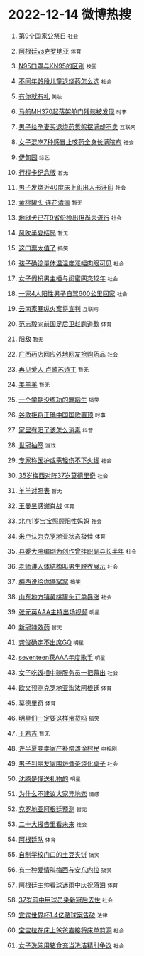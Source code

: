 # 2022-12-14 微博热搜 
1. [第9个国家公祭日](https://m.weibo.cn/search?containerid=100103type%3D1%26t%3D10%26q%3D%23%E7%AC%AC9%E4%B8%AA%E5%9B%BD%E5%AE%B6%E5%85%AC%E7%A5%AD%E6%97%A5%23&stream_entry_id=51&isnewpage=1&extparam=seat%3D1%26pos%3D0%26dgr%3D0%26c_type%3D51%26filter_type%3Drealtimehot%26cate%3D10103%26display_time%3D1670954662%26pre_seqid%3D1670954662644029178318&luicode=10000011&lfid=106003type%3D25%26t%3D3%26disable_hot%3D1%26filter_type%3Drealtimehot) `社会` 

2. [阿根廷vs克罗地亚](https://m.weibo.cn/search?containerid=100103type%3D1%26t%3D10%26q%3D%23%E9%98%BF%E6%A0%B9%E5%BB%B7vs%E5%85%8B%E7%BD%97%E5%9C%B0%E4%BA%9A%23&stream_entry_id=31&isnewpage=1&extparam=seat%3D1%26realpos%3D1%26flag%3D16%26dgr%3D0%26c_type%3D31%26cate%3D5001%26pos%3D0%26lcate%3D5001%26q%3D%2523%25E9%2598%25BF%25E6%25A0%25B9%25E5%25BB%25B7vs%25E5%2585%258B%25E7%25BD%2597%25E5%259C%25B0%25E4%25BA%259A%2523%26band_rank%3D1%26filter_type%3Drealtimehot%26display_time%3D1670954662%26pre_seqid%3D1670954662644029178318&luicode=10000011&lfid=106003type%3D25%26t%3D3%26disable_hot%3D1%26filter_type%3Drealtimehot) `体育` 

3. [N95口罩与KN95的区别](https://m.weibo.cn/search?containerid=100103type%3D1%26t%3D10%26q%3D%23N95%E5%8F%A3%E7%BD%A9%E4%B8%8EKN95%E7%9A%84%E5%8C%BA%E5%88%AB%23&stream_entry_id=31&isnewpage=1&extparam=seat%3D1%26realpos%3D2%26flag%3D16%26dgr%3D0%26c_type%3D31%26cate%3D5001%26pos%3D1%26lcate%3D5001%26q%3D%2523N95%25E5%258F%25A3%25E7%25BD%25A9%25E4%25B8%258EKN95%25E7%259A%2584%25E5%258C%25BA%25E5%2588%25AB%2523%26band_rank%3D2%26filter_type%3Drealtimehot%26display_time%3D1670954662%26pre_seqid%3D1670954662644029178318&luicode=10000011&lfid=106003type%3D25%26t%3D3%26disable_hot%3D1%26filter_type%3Drealtimehot) `校园` 

4. [不同年龄段儿童退烧药怎么选](https://m.weibo.cn/search?containerid=100103type%3D1%26t%3D10%26q%3D%23%E4%B8%8D%E5%90%8C%E5%B9%B4%E9%BE%84%E6%AE%B5%E5%84%BF%E7%AB%A5%E9%80%80%E7%83%A7%E8%8D%AF%E6%80%8E%E4%B9%88%E9%80%89%23&stream_entry_id=31&isnewpage=1&extparam=seat%3D1%26realpos%3D3%26flag%3D0%26dgr%3D0%26c_type%3D31%26cate%3D5001%26pos%3D2%26lcate%3D5001%26q%3D%2523%25E4%25B8%258D%25E5%2590%258C%25E5%25B9%25B4%25E9%25BE%2584%25E6%25AE%25B5%25E5%2584%25BF%25E7%25AB%25A5%25E9%2580%2580%25E7%2583%25A7%25E8%258D%25AF%25E6%2580%258E%25E4%25B9%2588%25E9%2580%2589%2523%26band_rank%3D3%26filter_type%3Drealtimehot%26display_time%3D1670954662%26pre_seqid%3D1670954662644029178318&luicode=10000011&lfid=106003type%3D25%26t%3D3%26disable_hot%3D1%26filter_type%3Drealtimehot) `社会` 

5. [有你就有礼](https://m.weibo.cn/search?containerid=100103type%3D1%26t%3D10%26q%3D%23%E6%9C%89%E4%BD%A0%E5%B0%B1%E6%9C%89%E7%A4%BC%23&stream_entry_id=31&isnewpage=1&extparam=seat%3D1%26adid%3D174198%26dgr%3D0%26c_type%3D31%26topic_ad%3D1%26cate%3D5001%26pos%3D3%26lcate%3D5001%26q%3D%2523%25E6%259C%2589%25E4%25BD%25A0%25E5%25B0%25B1%25E6%259C%2589%25E7%25A4%25BC%2523%26band_rank%3D4%26filter_type%3Drealtimehot%26display_time%3D1670954662%26pre_seqid%3D1670954662644029178318&luicode=10000011&lfid=106003type%3D25%26t%3D3%26disable_hot%3D1%26filter_type%3Drealtimehot) `美妆` 

6. [马航MH370起落架舱门残骸被发现](https://m.weibo.cn/search?containerid=100103type%3D1%26t%3D10%26q%3D%23%E9%A9%AC%E8%88%AAMH370%E8%B5%B7%E8%90%BD%E6%9E%B6%E8%88%B1%E9%97%A8%E6%AE%8B%E9%AA%B8%E8%A2%AB%E5%8F%91%E7%8E%B0%23&stream_entry_id=31&isnewpage=1&extparam=seat%3D1%26realpos%3D4%26flag%3D2%26dgr%3D0%26c_type%3D31%26cate%3D5001%26pos%3D4%26lcate%3D5001%26q%3D%2523%25E9%25A9%25AC%25E8%2588%25AAMH370%25E8%25B5%25B7%25E8%2590%25BD%25E6%259E%25B6%25E8%2588%25B1%25E9%2597%25A8%25E6%25AE%258B%25E9%25AA%25B8%25E8%25A2%25AB%25E5%258F%2591%25E7%258E%25B0%2523%26band_rank%3D4%26filter_type%3Drealtimehot%26display_time%3D1670954662%26pre_seqid%3D1670954662644029178318&luicode=10000011&lfid=106003type%3D25%26t%3D3%26disable_hot%3D1%26filter_type%3Drealtimehot) `时事` 

7. [男子给孕妻买退烧药货架摆满却不卖](https://m.weibo.cn/search?containerid=100103type%3D1%26t%3D10%26q%3D%23%E7%94%B7%E5%AD%90%E7%BB%99%E5%AD%95%E5%A6%BB%E4%B9%B0%E9%80%80%E7%83%A7%E8%8D%AF%E8%B4%A7%E6%9E%B6%E6%91%86%E6%BB%A1%E5%8D%B4%E4%B8%8D%E5%8D%96%23&stream_entry_id=31&isnewpage=1&extparam=seat%3D1%26realpos%3D5%26flag%3D0%26dgr%3D0%26c_type%3D31%26cate%3D5001%26pos%3D5%26lcate%3D5001%26q%3D%2523%25E7%2594%25B7%25E5%25AD%2590%25E7%25BB%2599%25E5%25AD%2595%25E5%25A6%25BB%25E4%25B9%25B0%25E9%2580%2580%25E7%2583%25A7%25E8%258D%25AF%25E8%25B4%25A7%25E6%259E%25B6%25E6%2591%2586%25E6%25BB%25A1%25E5%258D%25B4%25E4%25B8%258D%25E5%258D%2596%2523%26band_rank%3D5%26filter_type%3Drealtimehot%26display_time%3D1670954662%26pre_seqid%3D1670954662644029178318&luicode=10000011&lfid=106003type%3D25%26t%3D3%26disable_hot%3D1%26filter_type%3Drealtimehot) `互联网` 

8. [女子混吃7种感冒止咳药全身长满脓疱](https://m.weibo.cn/search?containerid=100103type%3D1%26t%3D10%26q%3D%23%E5%A5%B3%E5%AD%90%E6%B7%B7%E5%90%837%E7%A7%8D%E6%84%9F%E5%86%92%E6%AD%A2%E5%92%B3%E8%8D%AF%E5%85%A8%E8%BA%AB%E9%95%BF%E6%BB%A1%E8%84%93%E7%96%B1%23&stream_entry_id=31&isnewpage=1&extparam=seat%3D1%26realpos%3D6%26flag%3D0%26dgr%3D0%26c_type%3D31%26cate%3D5001%26pos%3D6%26lcate%3D5001%26q%3D%2523%25E5%25A5%25B3%25E5%25AD%2590%25E6%25B7%25B7%25E5%2590%25837%25E7%25A7%258D%25E6%2584%259F%25E5%2586%2592%25E6%25AD%25A2%25E5%2592%25B3%25E8%258D%25AF%25E5%2585%25A8%25E8%25BA%25AB%25E9%2595%25BF%25E6%25BB%25A1%25E8%2584%2593%25E7%2596%25B1%2523%26band_rank%3D6%26filter_type%3Drealtimehot%26display_time%3D1670954662%26pre_seqid%3D1670954662644029178318&luicode=10000011&lfid=106003type%3D25%26t%3D3%26disable_hot%3D1%26filter_type%3Drealtimehot) `社会` 

9. [伊甸园](https://m.weibo.cn/search?containerid=100103type%3D1%26t%3D10%26q%3D%E4%BC%8A%E7%94%B8%E5%9B%AD&stream_entry_id=31&isnewpage=1&extparam=seat%3D1%26realpos%3D7%26flag%3D0%26dgr%3D0%26c_type%3D31%26cate%3D5001%26pos%3D7%26lcate%3D5001%26q%3D%25E4%25BC%258A%25E7%2594%25B8%25E5%259B%25AD%26band_rank%3D7%26filter_type%3Drealtimehot%26display_time%3D1670954662%26pre_seqid%3D1670954662644029178318&luicode=10000011&lfid=106003type%3D25%26t%3D3%26disable_hot%3D1%26filter_type%3Drealtimehot) `综艺` 

10. [行程卡纪念版](https://m.weibo.cn/search?containerid=100103type%3D1%26t%3D10%26q%3D%E8%A1%8C%E7%A8%8B%E5%8D%A1%E7%BA%AA%E5%BF%B5%E7%89%88&stream_entry_id=31&isnewpage=1&extparam=seat%3D1%26realpos%3D8%26flag%3D0%26dgr%3D0%26c_type%3D31%26cate%3D5001%26pos%3D8%26lcate%3D5001%26q%3D%25E8%25A1%258C%25E7%25A8%258B%25E5%258D%25A1%25E7%25BA%25AA%25E5%25BF%25B5%25E7%2589%2588%26band_rank%3D8%26filter_type%3Drealtimehot%26display_time%3D1670954662%26pre_seqid%3D1670954662644029178318&luicode=10000011&lfid=106003type%3D25%26t%3D3%26disable_hot%3D1%26filter_type%3Drealtimehot) `暂无` 

11. [男子发烧近40度床上印出人形汗印](https://m.weibo.cn/search?containerid=100103type%3D1%26t%3D10%26q%3D%23%E7%94%B7%E5%AD%90%E5%8F%91%E7%83%A7%E8%BF%9140%E5%BA%A6%E5%BA%8A%E4%B8%8A%E5%8D%B0%E5%87%BA%E4%BA%BA%E5%BD%A2%E6%B1%97%E5%8D%B0%23&stream_entry_id=31&isnewpage=1&extparam=seat%3D1%26realpos%3D9%26flag%3D2%26dgr%3D0%26c_type%3D31%26cate%3D5001%26pos%3D9%26lcate%3D5001%26q%3D%2523%25E7%2594%25B7%25E5%25AD%2590%25E5%258F%2591%25E7%2583%25A7%25E8%25BF%259140%25E5%25BA%25A6%25E5%25BA%258A%25E4%25B8%258A%25E5%258D%25B0%25E5%2587%25BA%25E4%25BA%25BA%25E5%25BD%25A2%25E6%25B1%2597%25E5%258D%25B0%2523%26band_rank%3D9%26filter_type%3Drealtimehot%26display_time%3D1670954662%26pre_seqid%3D1670954662644029178318&luicode=10000011&lfid=106003type%3D25%26t%3D3%26disable_hot%3D1%26filter_type%3Drealtimehot) `社会` 

12. [黄桃罐头 连花清瘟](https://m.weibo.cn/search?containerid=100103type%3D1%26t%3D10%26q%3D%E9%BB%84%E6%A1%83%E7%BD%90%E5%A4%B4+%E8%BF%9E%E8%8A%B1%E6%B8%85%E7%98%9F&stream_entry_id=31&isnewpage=1&extparam=seat%3D1%26realpos%3D10%26flag%3D0%26dgr%3D0%26c_type%3D31%26cate%3D5001%26pos%3D10%26lcate%3D5001%26q%3D%25E9%25BB%2584%25E6%25A1%2583%25E7%25BD%2590%25E5%25A4%25B4%2520%25E8%25BF%259E%25E8%258A%25B1%25E6%25B8%2585%25E7%2598%259F%26band_rank%3D10%26filter_type%3Drealtimehot%26display_time%3D1670954662%26pre_seqid%3D1670954662644029178318&luicode=10000011&lfid=106003type%3D25%26t%3D3%26disable_hot%3D1%26filter_type%3Drealtimehot) `暂无` 

13. [地狱犬已在9省份检出但尚未流行](https://m.weibo.cn/search?containerid=100103type%3D1%26t%3D10%26q%3D%23%E5%9C%B0%E7%8B%B1%E7%8A%AC%E5%B7%B2%E5%9C%A89%E7%9C%81%E4%BB%BD%E6%A3%80%E5%87%BA%E4%BD%86%E5%B0%9A%E6%9C%AA%E6%B5%81%E8%A1%8C%23&stream_entry_id=31&isnewpage=1&extparam=seat%3D1%26realpos%3D11%26flag%3D2%26dgr%3D0%26c_type%3D31%26cate%3D5001%26pos%3D11%26lcate%3D5001%26q%3D%2523%25E5%259C%25B0%25E7%258B%25B1%25E7%258A%25AC%25E5%25B7%25B2%25E5%259C%25A89%25E7%259C%2581%25E4%25BB%25BD%25E6%25A3%2580%25E5%2587%25BA%25E4%25BD%2586%25E5%25B0%259A%25E6%259C%25AA%25E6%25B5%2581%25E8%25A1%258C%2523%26band_rank%3D11%26filter_type%3Drealtimehot%26display_time%3D1670954662%26pre_seqid%3D1670954662644029178318&luicode=10000011&lfid=106003type%3D25%26t%3D3%26disable_hot%3D1%26filter_type%3Drealtimehot) `社会` 

14. [风吹半夏结局](https://m.weibo.cn/search?containerid=100103type%3D1%26t%3D10%26q%3D%E9%A3%8E%E5%90%B9%E5%8D%8A%E5%A4%8F%E7%BB%93%E5%B1%80&stream_entry_id=31&isnewpage=1&extparam=seat%3D1%26realpos%3D12%26flag%3D0%26dgr%3D0%26c_type%3D31%26cate%3D5001%26pos%3D12%26lcate%3D5001%26q%3D%25E9%25A3%258E%25E5%2590%25B9%25E5%258D%258A%25E5%25A4%258F%25E7%25BB%2593%25E5%25B1%2580%26band_rank%3D12%26filter_type%3Drealtimehot%26display_time%3D1670954662%26pre_seqid%3D1670954662644029178318&luicode=10000011&lfid=106003type%3D25%26t%3D3%26disable_hot%3D1%26filter_type%3Drealtimehot) `暂无` 

15. [这门票太值了](https://m.weibo.cn/search?containerid=100103type%3D1%26t%3D10%26q%3D%23%E8%BF%99%E9%97%A8%E7%A5%A8%E5%A4%AA%E5%80%BC%E4%BA%86%23&stream_entry_id=31&isnewpage=1&extparam=seat%3D1%26realpos%3D13%26flag%3D1%26dgr%3D0%26c_type%3D31%26cate%3D5001%26pos%3D13%26lcate%3D5001%26q%3D%2523%25E8%25BF%2599%25E9%2597%25A8%25E7%25A5%25A8%25E5%25A4%25AA%25E5%2580%25BC%25E4%25BA%2586%2523%26band_rank%3D13%26filter_type%3Drealtimehot%26display_time%3D1670954662%26pre_seqid%3D1670954662644029178318&luicode=10000011&lfid=106003type%3D25%26t%3D3%26disable_hot%3D1%26filter_type%3Drealtimehot) `搞笑` 

16. [孩子确诊量体温温度涨幅肉眼可见](https://m.weibo.cn/search?containerid=100103type%3D1%26t%3D10%26q%3D%23%E5%AD%A9%E5%AD%90%E7%A1%AE%E8%AF%8A%E9%87%8F%E4%BD%93%E6%B8%A9%E6%B8%A9%E5%BA%A6%E6%B6%A8%E5%B9%85%E8%82%89%E7%9C%BC%E5%8F%AF%E8%A7%81%23&stream_entry_id=31&isnewpage=1&extparam=seat%3D1%26realpos%3D14%26flag%3D0%26dgr%3D0%26c_type%3D31%26cate%3D5001%26pos%3D14%26lcate%3D5001%26q%3D%2523%25E5%25AD%25A9%25E5%25AD%2590%25E7%25A1%25AE%25E8%25AF%258A%25E9%2587%258F%25E4%25BD%2593%25E6%25B8%25A9%25E6%25B8%25A9%25E5%25BA%25A6%25E6%25B6%25A8%25E5%25B9%2585%25E8%2582%2589%25E7%259C%25BC%25E5%258F%25AF%25E8%25A7%2581%2523%26band_rank%3D14%26filter_type%3Drealtimehot%26display_time%3D1670954662%26pre_seqid%3D1670954662644029178318&luicode=10000011&lfid=106003type%3D25%26t%3D3%26disable_hot%3D1%26filter_type%3Drealtimehot) `社会` 

17. [女子假扮男主播与闺蜜网恋12年](https://m.weibo.cn/search?containerid=100103type%3D1%26t%3D10%26q%3D%23%E5%A5%B3%E5%AD%90%E5%81%87%E6%89%AE%E7%94%B7%E4%B8%BB%E6%92%AD%E4%B8%8E%E9%97%BA%E8%9C%9C%E7%BD%91%E6%81%8B12%E5%B9%B4%23&stream_entry_id=31&isnewpage=1&extparam=seat%3D1%26realpos%3D15%26flag%3D0%26dgr%3D0%26c_type%3D31%26cate%3D5001%26pos%3D15%26lcate%3D5001%26q%3D%2523%25E5%25A5%25B3%25E5%25AD%2590%25E5%2581%2587%25E6%2589%25AE%25E7%2594%25B7%25E4%25B8%25BB%25E6%2592%25AD%25E4%25B8%258E%25E9%2597%25BA%25E8%259C%259C%25E7%25BD%2591%25E6%2581%258B12%25E5%25B9%25B4%2523%26band_rank%3D15%26filter_type%3Drealtimehot%26display_time%3D1670954662%26pre_seqid%3D1670954662644029178318&luicode=10000011&lfid=106003type%3D25%26t%3D3%26disable_hot%3D1%26filter_type%3Drealtimehot) `社会` 

18. [一家4人阳性男子自驾600公里回家](https://m.weibo.cn/search?containerid=100103type%3D1%26t%3D10%26q%3D%23%E4%B8%80%E5%AE%B64%E4%BA%BA%E9%98%B3%E6%80%A7%E7%94%B7%E5%AD%90%E8%87%AA%E9%A9%BE600%E5%85%AC%E9%87%8C%E5%9B%9E%E5%AE%B6%23&stream_entry_id=31&isnewpage=1&extparam=seat%3D1%26realpos%3D16%26flag%3D0%26dgr%3D0%26c_type%3D31%26cate%3D5001%26pos%3D16%26lcate%3D5001%26q%3D%2523%25E4%25B8%2580%25E5%25AE%25B64%25E4%25BA%25BA%25E9%2598%25B3%25E6%2580%25A7%25E7%2594%25B7%25E5%25AD%2590%25E8%2587%25AA%25E9%25A9%25BE600%25E5%2585%25AC%25E9%2587%258C%25E5%259B%259E%25E5%25AE%25B6%2523%26band_rank%3D16%26filter_type%3Drealtimehot%26display_time%3D1670954662%26pre_seqid%3D1670954662644029178318&luicode=10000011&lfid=106003type%3D25%26t%3D3%26disable_hot%3D1%26filter_type%3Drealtimehot) `社会` 

19. [云南家暴纵火案将宣判](https://m.weibo.cn/search?containerid=100103type%3D1%26t%3D10%26q%3D%23%E4%BA%91%E5%8D%97%E5%AE%B6%E6%9A%B4%E7%BA%B5%E7%81%AB%E6%A1%88%E5%B0%86%E5%AE%A3%E5%88%A4%23&stream_entry_id=31&isnewpage=1&extparam=seat%3D1%26realpos%3D17%26flag%3D0%26dgr%3D0%26c_type%3D31%26cate%3D5001%26pos%3D17%26lcate%3D5001%26q%3D%2523%25E4%25BA%2591%25E5%258D%2597%25E5%25AE%25B6%25E6%259A%25B4%25E7%25BA%25B5%25E7%2581%25AB%25E6%25A1%2588%25E5%25B0%2586%25E5%25AE%25A3%25E5%2588%25A4%2523%26band_rank%3D17%26filter_type%3Drealtimehot%26display_time%3D1670954662%26pre_seqid%3D1670954662644029178318&luicode=10000011&lfid=106003type%3D25%26t%3D3%26disable_hot%3D1%26filter_type%3Drealtimehot) `互联网` 

20. [范志毅向前国足后卫赵鹏道歉](https://m.weibo.cn/search?containerid=100103type%3D1%26t%3D10%26q%3D%23%E8%8C%83%E5%BF%97%E6%AF%85%E5%90%91%E5%89%8D%E5%9B%BD%E8%B6%B3%E5%90%8E%E5%8D%AB%E8%B5%B5%E9%B9%8F%E9%81%93%E6%AD%89%23&stream_entry_id=31&isnewpage=1&extparam=seat%3D1%26realpos%3D18%26flag%3D0%26dgr%3D0%26c_type%3D31%26cate%3D5001%26pos%3D18%26lcate%3D5001%26q%3D%2523%25E8%258C%2583%25E5%25BF%2597%25E6%25AF%2585%25E5%2590%2591%25E5%2589%258D%25E5%259B%25BD%25E8%25B6%25B3%25E5%2590%258E%25E5%258D%25AB%25E8%25B5%25B5%25E9%25B9%258F%25E9%2581%2593%25E6%25AD%2589%2523%26band_rank%3D18%26filter_type%3Drealtimehot%26display_time%3D1670954662%26pre_seqid%3D1670954662644029178318&luicode=10000011&lfid=106003type%3D25%26t%3D3%26disable_hot%3D1%26filter_type%3Drealtimehot) `体育` 

21. [阳敌](https://m.weibo.cn/search?containerid=100103type%3D1%26t%3D10%26q%3D%23%E9%98%B3%E6%95%8C%23&stream_entry_id=31&isnewpage=1&extparam=seat%3D1%26realpos%3D19%26flag%3D2%26dgr%3D0%26c_type%3D31%26cate%3D5001%26pos%3D19%26lcate%3D5001%26q%3D%2523%25E9%2598%25B3%25E6%2595%258C%2523%26band_rank%3D19%26filter_type%3Drealtimehot%26display_time%3D1670954662%26pre_seqid%3D1670954662644029178318&luicode=10000011&lfid=106003type%3D25%26t%3D3%26disable_hot%3D1%26filter_type%3Drealtimehot) `暂无` 

22. [广西药店回应外地网友抢购药品](https://m.weibo.cn/search?containerid=100103type%3D1%26t%3D10%26q%3D%23%E5%B9%BF%E8%A5%BF%E8%8D%AF%E5%BA%97%E5%9B%9E%E5%BA%94%E5%A4%96%E5%9C%B0%E7%BD%91%E5%8F%8B%E6%8A%A2%E8%B4%AD%E8%8D%AF%E5%93%81%23&stream_entry_id=31&isnewpage=1&extparam=seat%3D1%26realpos%3D20%26flag%3D0%26dgr%3D0%26c_type%3D31%26cate%3D5001%26pos%3D20%26lcate%3D5001%26q%3D%2523%25E5%25B9%25BF%25E8%25A5%25BF%25E8%258D%25AF%25E5%25BA%2597%25E5%259B%259E%25E5%25BA%2594%25E5%25A4%2596%25E5%259C%25B0%25E7%25BD%2591%25E5%258F%258B%25E6%258A%25A2%25E8%25B4%25AD%25E8%258D%25AF%25E5%2593%2581%2523%26band_rank%3D20%26filter_type%3Drealtimehot%26display_time%3D1670954662%26pre_seqid%3D1670954662644029178318&luicode=10000011&lfid=106003type%3D25%26t%3D3%26disable_hot%3D1%26filter_type%3Drealtimehot) `社会` 

23. [再见爱人 卢歌苏诗丁](https://m.weibo.cn/search?containerid=100103type%3D1%26t%3D10%26q%3D%E5%86%8D%E8%A7%81%E7%88%B1%E4%BA%BA+%E5%8D%A2%E6%AD%8C%E8%8B%8F%E8%AF%97%E4%B8%81&stream_entry_id=31&isnewpage=1&extparam=seat%3D1%26realpos%3D21%26flag%3D0%26dgr%3D0%26c_type%3D31%26cate%3D5001%26pos%3D21%26lcate%3D5001%26q%3D%25E5%2586%258D%25E8%25A7%2581%25E7%2588%25B1%25E4%25BA%25BA%2520%25E5%258D%25A2%25E6%25AD%258C%25E8%258B%258F%25E8%25AF%2597%25E4%25B8%2581%26band_rank%3D21%26filter_type%3Drealtimehot%26display_time%3D1670954662%26pre_seqid%3D1670954662644029178318&luicode=10000011&lfid=106003type%3D25%26t%3D3%26disable_hot%3D1%26filter_type%3Drealtimehot) `暂无` 

24. [美羊羊](https://m.weibo.cn/search?containerid=100103type%3D1%26t%3D10%26q%3D%E7%BE%8E%E7%BE%8A%E7%BE%8A&stream_entry_id=31&isnewpage=1&extparam=seat%3D1%26realpos%3D22%26flag%3D0%26dgr%3D0%26c_type%3D31%26cate%3D5001%26pos%3D22%26lcate%3D5001%26q%3D%25E7%25BE%258E%25E7%25BE%258A%25E7%25BE%258A%26band_rank%3D22%26filter_type%3Drealtimehot%26display_time%3D1670954662%26pre_seqid%3D1670954662644029178318&luicode=10000011&lfid=106003type%3D25%26t%3D3%26disable_hot%3D1%26filter_type%3Drealtimehot) `暂无` 

25. [一个学期没练功的舞蹈生](https://m.weibo.cn/search?containerid=100103type%3D1%26t%3D10%26q%3D%23%E4%B8%80%E4%B8%AA%E5%AD%A6%E6%9C%9F%E6%B2%A1%E7%BB%83%E5%8A%9F%E7%9A%84%E8%88%9E%E8%B9%88%E7%94%9F%23&stream_entry_id=31&isnewpage=1&extparam=seat%3D1%26realpos%3D23%26flag%3D0%26dgr%3D0%26c_type%3D31%26cate%3D5001%26pos%3D23%26lcate%3D5001%26q%3D%2523%25E4%25B8%2580%25E4%25B8%25AA%25E5%25AD%25A6%25E6%259C%259F%25E6%25B2%25A1%25E7%25BB%2583%25E5%258A%259F%25E7%259A%2584%25E8%2588%259E%25E8%25B9%2588%25E7%2594%259F%2523%26band_rank%3D23%26filter_type%3Drealtimehot%26display_time%3D1670954662%26pre_seqid%3D1670954662644029178318&luicode=10000011&lfid=106003type%3D25%26t%3D3%26disable_hot%3D1%26filter_type%3Drealtimehot) `搞笑` 

26. [谷歌拒将正确中国国歌置顶](https://m.weibo.cn/search?containerid=100103type%3D1%26t%3D10%26q%3D%23%E8%B0%B7%E6%AD%8C%E6%8B%92%E5%B0%86%E6%AD%A3%E7%A1%AE%E4%B8%AD%E5%9B%BD%E5%9B%BD%E6%AD%8C%E7%BD%AE%E9%A1%B6%23&stream_entry_id=31&isnewpage=1&extparam=seat%3D1%26realpos%3D24%26flag%3D0%26dgr%3D0%26c_type%3D31%26cate%3D5001%26pos%3D24%26lcate%3D5001%26q%3D%2523%25E8%25B0%25B7%25E6%25AD%258C%25E6%258B%2592%25E5%25B0%2586%25E6%25AD%25A3%25E7%25A1%25AE%25E4%25B8%25AD%25E5%259B%25BD%25E5%259B%25BD%25E6%25AD%258C%25E7%25BD%25AE%25E9%25A1%25B6%2523%26band_rank%3D24%26filter_type%3Drealtimehot%26display_time%3D1670954662%26pre_seqid%3D1670954662644029178318&luicode=10000011&lfid=106003type%3D25%26t%3D3%26disable_hot%3D1%26filter_type%3Drealtimehot) `时事` 

27. [家里有阳了该怎么消毒](https://m.weibo.cn/search?containerid=100103type%3D1%26t%3D10%26q%3D%23%E5%AE%B6%E9%87%8C%E6%9C%89%E9%98%B3%E4%BA%86%E8%AF%A5%E6%80%8E%E4%B9%88%E6%B6%88%E6%AF%92%23&stream_entry_id=31&isnewpage=1&extparam=seat%3D1%26realpos%3D25%26flag%3D0%26dgr%3D0%26c_type%3D31%26cate%3D5001%26pos%3D25%26lcate%3D5001%26q%3D%2523%25E5%25AE%25B6%25E9%2587%258C%25E6%259C%2589%25E9%2598%25B3%25E4%25BA%2586%25E8%25AF%25A5%25E6%2580%258E%25E4%25B9%2588%25E6%25B6%2588%25E6%25AF%2592%2523%26band_rank%3D25%26filter_type%3Drealtimehot%26display_time%3D1670954662%26pre_seqid%3D1670954662644029178318&luicode=10000011&lfid=106003type%3D25%26t%3D3%26disable_hot%3D1%26filter_type%3Drealtimehot) `科普` 

28. [世冠抽签](https://m.weibo.cn/search?containerid=100103type%3D1%26t%3D10%26q%3D%E4%B8%96%E5%86%A0%E6%8A%BD%E7%AD%BE&stream_entry_id=31&isnewpage=1&extparam=seat%3D1%26realpos%3D26%26flag%3D0%26dgr%3D0%26c_type%3D31%26cate%3D5001%26pos%3D26%26lcate%3D5001%26q%3D%25E4%25B8%2596%25E5%2586%25A0%25E6%258A%25BD%25E7%25AD%25BE%26band_rank%3D26%26filter_type%3Drealtimehot%26display_time%3D1670954662%26pre_seqid%3D1670954662644029178318&luicode=10000011&lfid=106003type%3D25%26t%3D3%26disable_hot%3D1%26filter_type%3Drealtimehot) `游戏` 

29. [专家称医护或需轻伤不下火线](https://m.weibo.cn/search?containerid=100103type%3D1%26t%3D10%26q%3D%23%E4%B8%93%E5%AE%B6%E7%A7%B0%E5%8C%BB%E6%8A%A4%E6%88%96%E9%9C%80%E8%BD%BB%E4%BC%A4%E4%B8%8D%E4%B8%8B%E7%81%AB%E7%BA%BF%23&stream_entry_id=31&isnewpage=1&extparam=seat%3D1%26realpos%3D27%26flag%3D1%26dgr%3D0%26c_type%3D31%26cate%3D5001%26pos%3D27%26lcate%3D5001%26q%3D%2523%25E4%25B8%2593%25E5%25AE%25B6%25E7%25A7%25B0%25E5%258C%25BB%25E6%258A%25A4%25E6%2588%2596%25E9%259C%2580%25E8%25BD%25BB%25E4%25BC%25A4%25E4%25B8%258D%25E4%25B8%258B%25E7%2581%25AB%25E7%25BA%25BF%2523%26band_rank%3D27%26filter_type%3Drealtimehot%26display_time%3D1670954662%26pre_seqid%3D1670954662644029178318&luicode=10000011&lfid=106003type%3D25%26t%3D3%26disable_hot%3D1%26filter_type%3Drealtimehot) `社会` 

30. [35岁梅西对阵37岁莫德里奇](https://m.weibo.cn/search?containerid=100103type%3D1%26t%3D10%26q%3D%2335%E5%B2%81%E6%A2%85%E8%A5%BF%E5%AF%B9%E9%98%B537%E5%B2%81%E8%8E%AB%E5%BE%B7%E9%87%8C%E5%A5%87%23&stream_entry_id=31&isnewpage=1&extparam=seat%3D1%26realpos%3D28%26flag%3D0%26dgr%3D0%26c_type%3D31%26cate%3D5001%26pos%3D28%26lcate%3D5001%26q%3D%252335%25E5%25B2%2581%25E6%25A2%2585%25E8%25A5%25BF%25E5%25AF%25B9%25E9%2598%25B537%25E5%25B2%2581%25E8%258E%25AB%25E5%25BE%25B7%25E9%2587%258C%25E5%25A5%2587%2523%26band_rank%3D28%26filter_type%3Drealtimehot%26display_time%3D1670954662%26pre_seqid%3D1670954662644029178318&luicode=10000011&lfid=106003type%3D25%26t%3D3%26disable_hot%3D1%26filter_type%3Drealtimehot) `社会` 

31. [羊羊对照表](https://m.weibo.cn/search?containerid=100103type%3D1%26t%3D10%26q%3D%E7%BE%8A%E7%BE%8A%E5%AF%B9%E7%85%A7%E8%A1%A8&stream_entry_id=31&isnewpage=1&extparam=seat%3D1%26realpos%3D29%26flag%3D0%26dgr%3D0%26c_type%3D31%26cate%3D5001%26pos%3D29%26lcate%3D5001%26q%3D%25E7%25BE%258A%25E7%25BE%258A%25E5%25AF%25B9%25E7%2585%25A7%25E8%25A1%25A8%26band_rank%3D29%26filter_type%3Drealtimehot%26display_time%3D1670954662%26pre_seqid%3D1670954662644029178318&luicode=10000011&lfid=106003type%3D25%26t%3D3%26disable_hot%3D1%26filter_type%3Drealtimehot) `暂无` 

32. [王曼昱感谢肖战](https://m.weibo.cn/search?containerid=100103type%3D1%26t%3D10%26q%3D%23%E7%8E%8B%E6%9B%BC%E6%98%B1%E6%84%9F%E8%B0%A2%E8%82%96%E6%88%98%23&stream_entry_id=31&isnewpage=1&extparam=seat%3D1%26realpos%3D30%26flag%3D0%26dgr%3D0%26c_type%3D31%26cate%3D5001%26pos%3D30%26lcate%3D5001%26q%3D%2523%25E7%258E%258B%25E6%259B%25BC%25E6%2598%25B1%25E6%2584%259F%25E8%25B0%25A2%25E8%2582%2596%25E6%2588%2598%2523%26band_rank%3D30%26filter_type%3Drealtimehot%26display_time%3D1670954662%26pre_seqid%3D1670954662644029178318&luicode=10000011&lfid=106003type%3D25%26t%3D3%26disable_hot%3D1%26filter_type%3Drealtimehot) `体育` 

33. [北京1岁宝宝照顾阳性妈妈](https://m.weibo.cn/search?containerid=100103type%3D1%26t%3D10%26q%3D%23%E5%8C%97%E4%BA%AC1%E5%B2%81%E5%AE%9D%E5%AE%9D%E7%85%A7%E9%A1%BE%E9%98%B3%E6%80%A7%E5%A6%88%E5%A6%88%23&stream_entry_id=31&isnewpage=1&extparam=seat%3D1%26realpos%3D31%26flag%3D0%26dgr%3D0%26c_type%3D31%26cate%3D5001%26pos%3D31%26lcate%3D5001%26q%3D%2523%25E5%258C%2597%25E4%25BA%25AC1%25E5%25B2%2581%25E5%25AE%259D%25E5%25AE%259D%25E7%2585%25A7%25E9%25A1%25BE%25E9%2598%25B3%25E6%2580%25A7%25E5%25A6%2588%25E5%25A6%2588%2523%26band_rank%3D31%26filter_type%3Drealtimehot%26display_time%3D1670954662%26pre_seqid%3D1670954662644029178318&luicode=10000011&lfid=106003type%3D25%26t%3D3%26disable_hot%3D1%26filter_type%3Drealtimehot) `社会` 

34. [米卢认为克罗地亚状态极佳](https://m.weibo.cn/search?containerid=100103type%3D1%26t%3D10%26q%3D%23%E7%B1%B3%E5%8D%A2%E8%AE%A4%E4%B8%BA%E5%85%8B%E7%BD%97%E5%9C%B0%E4%BA%9A%E7%8A%B6%E6%80%81%E6%9E%81%E4%BD%B3%23&stream_entry_id=31&isnewpage=1&extparam=seat%3D1%26realpos%3D32%26flag%3D1%26dgr%3D0%26c_type%3D31%26cate%3D5001%26pos%3D32%26lcate%3D5001%26q%3D%2523%25E7%25B1%25B3%25E5%258D%25A2%25E8%25AE%25A4%25E4%25B8%25BA%25E5%2585%258B%25E7%25BD%2597%25E5%259C%25B0%25E4%25BA%259A%25E7%258A%25B6%25E6%2580%2581%25E6%259E%2581%25E4%25BD%25B3%2523%26band_rank%3D32%26filter_type%3Drealtimehot%26display_time%3D1670954662%26pre_seqid%3D1670954662644029178318&luicode=10000011&lfid=106003type%3D25%26t%3D3%26disable_hot%3D1%26filter_type%3Drealtimehot) `体育` 

35. [县委大院编剧为创作曾挂职副县长半年](https://m.weibo.cn/search?containerid=100103type%3D1%26t%3D10%26q%3D%23%E5%8E%BF%E5%A7%94%E5%A4%A7%E9%99%A2%E7%BC%96%E5%89%A7%E4%B8%BA%E5%88%9B%E4%BD%9C%E6%9B%BE%E6%8C%82%E8%81%8C%E5%89%AF%E5%8E%BF%E9%95%BF%E5%8D%8A%E5%B9%B4%23&stream_entry_id=31&isnewpage=1&extparam=seat%3D1%26realpos%3D33%26flag%3D0%26dgr%3D0%26c_type%3D31%26cate%3D5001%26pos%3D33%26lcate%3D5001%26q%3D%2523%25E5%258E%25BF%25E5%25A7%2594%25E5%25A4%25A7%25E9%2599%25A2%25E7%25BC%2596%25E5%2589%25A7%25E4%25B8%25BA%25E5%2588%259B%25E4%25BD%259C%25E6%259B%25BE%25E6%258C%2582%25E8%2581%258C%25E5%2589%25AF%25E5%258E%25BF%25E9%2595%25BF%25E5%258D%258A%25E5%25B9%25B4%2523%26band_rank%3D33%26filter_type%3Drealtimehot%26display_time%3D1670954662%26pre_seqid%3D1670954662644029178318&luicode=10000011&lfid=106003type%3D25%26t%3D3%26disable_hot%3D1%26filter_type%3Drealtimehot) `社会` 

36. [老师讲人体结构叫男生脱衣展示](https://m.weibo.cn/search?containerid=100103type%3D1%26t%3D10%26q%3D%23%E8%80%81%E5%B8%88%E8%AE%B2%E4%BA%BA%E4%BD%93%E7%BB%93%E6%9E%84%E5%8F%AB%E7%94%B7%E7%94%9F%E8%84%B1%E8%A1%A3%E5%B1%95%E7%A4%BA%23&stream_entry_id=31&isnewpage=1&extparam=seat%3D1%26realpos%3D34%26flag%3D0%26dgr%3D0%26c_type%3D31%26cate%3D5001%26pos%3D34%26lcate%3D5001%26q%3D%2523%25E8%2580%2581%25E5%25B8%2588%25E8%25AE%25B2%25E4%25BA%25BA%25E4%25BD%2593%25E7%25BB%2593%25E6%259E%2584%25E5%258F%25AB%25E7%2594%25B7%25E7%2594%259F%25E8%2584%25B1%25E8%25A1%25A3%25E5%25B1%2595%25E7%25A4%25BA%2523%26band_rank%3D34%26filter_type%3Drealtimehot%26display_time%3D1670954662%26pre_seqid%3D1670954662644029178318&luicode=10000011&lfid=106003type%3D25%26t%3D3%26disable_hot%3D1%26filter_type%3Drealtimehot) `社会` 

37. [梅西说给你俩窝窝](https://m.weibo.cn/search?containerid=100103type%3D1%26t%3D10%26q%3D%23%E6%A2%85%E8%A5%BF%E8%AF%B4%E7%BB%99%E4%BD%A0%E4%BF%A9%E7%AA%9D%E7%AA%9D%23&stream_entry_id=31&isnewpage=1&extparam=seat%3D1%26realpos%3D35%26flag%3D0%26dgr%3D0%26c_type%3D31%26cate%3D5001%26pos%3D35%26lcate%3D5001%26q%3D%2523%25E6%25A2%2585%25E8%25A5%25BF%25E8%25AF%25B4%25E7%25BB%2599%25E4%25BD%25A0%25E4%25BF%25A9%25E7%25AA%259D%25E7%25AA%259D%2523%26band_rank%3D35%26filter_type%3Drealtimehot%26display_time%3D1670954662%26pre_seqid%3D1670954662644029178318&luicode=10000011&lfid=106003type%3D25%26t%3D3%26disable_hot%3D1%26filter_type%3Drealtimehot) `搞笑` 

38. [山东地方镇黄桃罐头订单暴涨](https://m.weibo.cn/search?containerid=100103type%3D1%26t%3D10%26q%3D%23%E5%B1%B1%E4%B8%9C%E5%9C%B0%E6%96%B9%E9%95%87%E9%BB%84%E6%A1%83%E7%BD%90%E5%A4%B4%E8%AE%A2%E5%8D%95%E6%9A%B4%E6%B6%A8%23&stream_entry_id=31&isnewpage=1&extparam=seat%3D1%26realpos%3D36%26flag%3D0%26dgr%3D0%26c_type%3D31%26cate%3D5001%26pos%3D36%26lcate%3D5001%26q%3D%2523%25E5%25B1%25B1%25E4%25B8%259C%25E5%259C%25B0%25E6%2596%25B9%25E9%2595%2587%25E9%25BB%2584%25E6%25A1%2583%25E7%25BD%2590%25E5%25A4%25B4%25E8%25AE%25A2%25E5%258D%2595%25E6%259A%25B4%25E6%25B6%25A8%2523%26band_rank%3D36%26filter_type%3Drealtimehot%26display_time%3D1670954662%26pre_seqid%3D1670954662644029178318&luicode=10000011&lfid=106003type%3D25%26t%3D3%26disable_hot%3D1%26filter_type%3Drealtimehot) `社会` 

39. [张元英AAA主持出场视频](https://m.weibo.cn/search?containerid=100103type%3D1%26t%3D10%26q%3D%23%E5%BC%A0%E5%85%83%E8%8B%B1AAA%E4%B8%BB%E6%8C%81%E5%87%BA%E5%9C%BA%E8%A7%86%E9%A2%91%23&stream_entry_id=31&isnewpage=1&extparam=seat%3D1%26realpos%3D37%26flag%3D0%26dgr%3D0%26c_type%3D31%26cate%3D5001%26pos%3D37%26lcate%3D5001%26q%3D%2523%25E5%25BC%25A0%25E5%2585%2583%25E8%258B%25B1AAA%25E4%25B8%25BB%25E6%258C%2581%25E5%2587%25BA%25E5%259C%25BA%25E8%25A7%2586%25E9%25A2%2591%2523%26band_rank%3D37%26filter_type%3Drealtimehot%26display_time%3D1670954662%26pre_seqid%3D1670954662644029178318&luicode=10000011&lfid=106003type%3D25%26t%3D3%26disable_hot%3D1%26filter_type%3Drealtimehot) `明星` 

40. [新冠特效药](https://m.weibo.cn/search?containerid=100103type%3D1%26t%3D10%26q%3D%23%E6%96%B0%E5%86%A0%E7%89%B9%E6%95%88%E8%8D%AF%23&stream_entry_id=31&isnewpage=1&extparam=seat%3D1%26realpos%3D38%26flag%3D0%26dgr%3D0%26c_type%3D31%26cate%3D5001%26pos%3D38%26lcate%3D5001%26q%3D%2523%25E6%2596%25B0%25E5%2586%25A0%25E7%2589%25B9%25E6%2595%2588%25E8%258D%25AF%2523%26band_rank%3D38%26filter_type%3Drealtimehot%26display_time%3D1670954662%26pre_seqid%3D1670954662644029178318&luicode=10000011&lfid=106003type%3D25%26t%3D3%26disable_hot%3D1%26filter_type%3Drealtimehot) `暂无` 

41. [龚俊确定不出席GQ](https://m.weibo.cn/search?containerid=100103type%3D1%26t%3D10%26q%3D%23%E9%BE%9A%E4%BF%8A%E7%A1%AE%E5%AE%9A%E4%B8%8D%E5%87%BA%E5%B8%ADGQ%23&stream_entry_id=31&isnewpage=1&extparam=seat%3D1%26realpos%3D39%26flag%3D0%26dgr%3D0%26c_type%3D31%26cate%3D5001%26pos%3D39%26lcate%3D5001%26q%3D%2523%25E9%25BE%259A%25E4%25BF%258A%25E7%25A1%25AE%25E5%25AE%259A%25E4%25B8%258D%25E5%2587%25BA%25E5%25B8%25ADGQ%2523%26band_rank%3D39%26filter_type%3Drealtimehot%26display_time%3D1670954662%26pre_seqid%3D1670954662644029178318&luicode=10000011&lfid=106003type%3D25%26t%3D3%26disable_hot%3D1%26filter_type%3Drealtimehot) `明星` 

42. [seventeen获AAA年度歌手](https://m.weibo.cn/search?containerid=100103type%3D1%26t%3D10%26q%3D%23seventeen%E8%8E%B7AAA%E5%B9%B4%E5%BA%A6%E6%AD%8C%E6%89%8B%23&stream_entry_id=31&isnewpage=1&extparam=seat%3D1%26realpos%3D40%26flag%3D0%26dgr%3D0%26c_type%3D31%26cate%3D5001%26pos%3D40%26lcate%3D5001%26q%3D%2523seventeen%25E8%258E%25B7AAA%25E5%25B9%25B4%25E5%25BA%25A6%25E6%25AD%258C%25E6%2589%258B%2523%26band_rank%3D40%26filter_type%3Drealtimehot%26display_time%3D1670954662%26pre_seqid%3D1670954662644029178318&luicode=10000011&lfid=106003type%3D25%26t%3D3%26disable_hot%3D1%26filter_type%3Drealtimehot) `明星` 

43. [女子吃饭相中碗服务员一把薅出](https://m.weibo.cn/search?containerid=100103type%3D1%26t%3D10%26q%3D%23%E5%A5%B3%E5%AD%90%E5%90%83%E9%A5%AD%E7%9B%B8%E4%B8%AD%E7%A2%97%E6%9C%8D%E5%8A%A1%E5%91%98%E4%B8%80%E6%8A%8A%E8%96%85%E5%87%BA%23&stream_entry_id=31&isnewpage=1&extparam=seat%3D1%26realpos%3D41%26flag%3D0%26dgr%3D0%26c_type%3D31%26cate%3D5001%26pos%3D41%26lcate%3D5001%26q%3D%2523%25E5%25A5%25B3%25E5%25AD%2590%25E5%2590%2583%25E9%25A5%25AD%25E7%259B%25B8%25E4%25B8%25AD%25E7%25A2%2597%25E6%259C%258D%25E5%258A%25A1%25E5%2591%2598%25E4%25B8%2580%25E6%258A%258A%25E8%2596%2585%25E5%2587%25BA%2523%26band_rank%3D41%26filter_type%3Drealtimehot%26display_time%3D1670954662%26pre_seqid%3D1670954662644029178318&luicode=10000011&lfid=106003type%3D25%26t%3D3%26disable_hot%3D1%26filter_type%3Drealtimehot) `社会` 

44. [欧文预测克罗地亚淘汰阿根廷](https://m.weibo.cn/search?containerid=100103type%3D1%26t%3D10%26q%3D%23%E6%AC%A7%E6%96%87%E9%A2%84%E6%B5%8B%E5%85%8B%E7%BD%97%E5%9C%B0%E4%BA%9A%E6%B7%98%E6%B1%B0%E9%98%BF%E6%A0%B9%E5%BB%B7%23&stream_entry_id=31&isnewpage=1&extparam=seat%3D1%26realpos%3D42%26flag%3D0%26dgr%3D0%26c_type%3D31%26cate%3D5001%26pos%3D42%26lcate%3D5001%26q%3D%2523%25E6%25AC%25A7%25E6%2596%2587%25E9%25A2%2584%25E6%25B5%258B%25E5%2585%258B%25E7%25BD%2597%25E5%259C%25B0%25E4%25BA%259A%25E6%25B7%2598%25E6%25B1%25B0%25E9%2598%25BF%25E6%25A0%25B9%25E5%25BB%25B7%2523%26band_rank%3D42%26filter_type%3Drealtimehot%26display_time%3D1670954662%26pre_seqid%3D1670954662644029178318&luicode=10000011&lfid=106003type%3D25%26t%3D3%26disable_hot%3D1%26filter_type%3Drealtimehot) `体育` 

45. [莫德里奇](https://m.weibo.cn/search?containerid=100103type%3D1%26t%3D10%26q%3D%23%E8%8E%AB%E5%BE%B7%E9%87%8C%E5%A5%87%23&stream_entry_id=31&isnewpage=1&extparam=seat%3D1%26realpos%3D43%26flag%3D0%26dgr%3D0%26c_type%3D31%26cate%3D5001%26pos%3D43%26lcate%3D5001%26q%3D%2523%25E8%258E%25AB%25E5%25BE%25B7%25E9%2587%258C%25E5%25A5%2587%2523%26band_rank%3D43%26filter_type%3Drealtimehot%26display_time%3D1670954662%26pre_seqid%3D1670954662644029178318&luicode=10000011&lfid=106003type%3D25%26t%3D3%26disable_hot%3D1%26filter_type%3Drealtimehot) `体育` 

46. [明星们一定要这样带货吗](https://m.weibo.cn/search?containerid=100103type%3D1%26t%3D10%26q%3D%23%E6%98%8E%E6%98%9F%E4%BB%AC%E4%B8%80%E5%AE%9A%E8%A6%81%E8%BF%99%E6%A0%B7%E5%B8%A6%E8%B4%A7%E5%90%97%23&stream_entry_id=31&isnewpage=1&extparam=seat%3D1%26realpos%3D44%26flag%3D0%26dgr%3D0%26c_type%3D31%26cate%3D5001%26pos%3D44%26lcate%3D5001%26q%3D%2523%25E6%2598%258E%25E6%2598%259F%25E4%25BB%25AC%25E4%25B8%2580%25E5%25AE%259A%25E8%25A6%2581%25E8%25BF%2599%25E6%25A0%25B7%25E5%25B8%25A6%25E8%25B4%25A7%25E5%2590%2597%2523%26band_rank%3D44%26filter_type%3Drealtimehot%26display_time%3D1670954662%26pre_seqid%3D1670954662644029178318&luicode=10000011&lfid=106003type%3D25%26t%3D3%26disable_hot%3D1%26filter_type%3Drealtimehot) `搞笑` 

47. [王若吉](https://m.weibo.cn/search?containerid=100103type%3D1%26t%3D10%26q%3D%E7%8E%8B%E8%8B%A5%E5%90%89&stream_entry_id=31&isnewpage=1&extparam=seat%3D1%26realpos%3D45%26flag%3D0%26dgr%3D0%26c_type%3D31%26cate%3D5001%26pos%3D45%26lcate%3D5001%26q%3D%25E7%258E%258B%25E8%258B%25A5%25E5%2590%2589%26band_rank%3D45%26filter_type%3Drealtimehot%26display_time%3D1670954662%26pre_seqid%3D1670954662644029178318&luicode=10000011&lfid=106003type%3D25%26t%3D3%26disable_hot%3D1%26filter_type%3Drealtimehot) `暂无` 

48. [许半夏变卖家产补偿滩涂村民](https://m.weibo.cn/search?containerid=100103type%3D1%26t%3D10%26q%3D%23%E8%AE%B8%E5%8D%8A%E5%A4%8F%E5%8F%98%E5%8D%96%E5%AE%B6%E4%BA%A7%E8%A1%A5%E5%81%BF%E6%BB%A9%E6%B6%82%E6%9D%91%E6%B0%91%23&stream_entry_id=31&isnewpage=1&extparam=seat%3D1%26realpos%3D46%26flag%3D0%26dgr%3D0%26c_type%3D31%26cate%3D5001%26pos%3D46%26lcate%3D5001%26q%3D%2523%25E8%25AE%25B8%25E5%258D%258A%25E5%25A4%258F%25E5%258F%2598%25E5%258D%2596%25E5%25AE%25B6%25E4%25BA%25A7%25E8%25A1%25A5%25E5%2581%25BF%25E6%25BB%25A9%25E6%25B6%2582%25E6%259D%2591%25E6%25B0%2591%2523%26band_rank%3D46%26filter_type%3Drealtimehot%26display_time%3D1670954662%26pre_seqid%3D1670954662644029178318&luicode=10000011&lfid=106003type%3D25%26t%3D3%26disable_hot%3D1%26filter_type%3Drealtimehot) `电视剧` 

49. [男子到朋友家围炉煮茶烧化桌子](https://m.weibo.cn/search?containerid=100103type%3D1%26t%3D10%26q%3D%23%E7%94%B7%E5%AD%90%E5%88%B0%E6%9C%8B%E5%8F%8B%E5%AE%B6%E5%9B%B4%E7%82%89%E7%85%AE%E8%8C%B6%E7%83%A7%E5%8C%96%E6%A1%8C%E5%AD%90%23&stream_entry_id=31&isnewpage=1&extparam=seat%3D1%26realpos%3D47%26flag%3D0%26dgr%3D0%26c_type%3D31%26cate%3D5001%26pos%3D47%26lcate%3D5001%26q%3D%2523%25E7%2594%25B7%25E5%25AD%2590%25E5%2588%25B0%25E6%259C%258B%25E5%258F%258B%25E5%25AE%25B6%25E5%259B%25B4%25E7%2582%2589%25E7%2585%25AE%25E8%258C%25B6%25E7%2583%25A7%25E5%258C%2596%25E6%25A1%258C%25E5%25AD%2590%2523%26band_rank%3D47%26filter_type%3Drealtimehot%26display_time%3D1670954662%26pre_seqid%3D1670954662644029178318&luicode=10000011&lfid=106003type%3D25%26t%3D3%26disable_hot%3D1%26filter_type%3Drealtimehot) `社会` 

50. [沈腾是懂送礼物的](https://m.weibo.cn/search?containerid=100103type%3D1%26t%3D10%26q%3D%23%E6%B2%88%E8%85%BE%E6%98%AF%E6%87%82%E9%80%81%E7%A4%BC%E7%89%A9%E7%9A%84%23&stream_entry_id=31&isnewpage=1&extparam=seat%3D1%26realpos%3D48%26flag%3D0%26dgr%3D0%26c_type%3D31%26cate%3D5001%26pos%3D48%26lcate%3D5001%26q%3D%2523%25E6%25B2%2588%25E8%2585%25BE%25E6%2598%25AF%25E6%2587%2582%25E9%2580%2581%25E7%25A4%25BC%25E7%2589%25A9%25E7%259A%2584%2523%26band_rank%3D48%26filter_type%3Drealtimehot%26display_time%3D1670954662%26pre_seqid%3D1670954662644029178318&luicode=10000011&lfid=106003type%3D25%26t%3D3%26disable_hot%3D1%26filter_type%3Drealtimehot) `明星` 

51. [为什么不建议大家异地恋](https://m.weibo.cn/search?containerid=100103type%3D1%26t%3D10%26q%3D%23%E4%B8%BA%E4%BB%80%E4%B9%88%E4%B8%8D%E5%BB%BA%E8%AE%AE%E5%A4%A7%E5%AE%B6%E5%BC%82%E5%9C%B0%E6%81%8B%23&stream_entry_id=31&isnewpage=1&extparam=seat%3D1%26realpos%3D49%26flag%3D0%26dgr%3D0%26c_type%3D31%26cate%3D5001%26pos%3D49%26lcate%3D5001%26q%3D%2523%25E4%25B8%25BA%25E4%25BB%2580%25E4%25B9%2588%25E4%25B8%258D%25E5%25BB%25BA%25E8%25AE%25AE%25E5%25A4%25A7%25E5%25AE%25B6%25E5%25BC%2582%25E5%259C%25B0%25E6%2581%258B%2523%26band_rank%3D49%26filter_type%3Drealtimehot%26display_time%3D1670954662%26pre_seqid%3D1670954662644029178318&luicode=10000011&lfid=106003type%3D25%26t%3D3%26disable_hot%3D1%26filter_type%3Drealtimehot) `情感` 

52. [克罗地亚阿根廷预测](https://m.weibo.cn/search?containerid=100103type%3D1%26t%3D10%26q%3D%E5%85%8B%E7%BD%97%E5%9C%B0%E4%BA%9A%E9%98%BF%E6%A0%B9%E5%BB%B7%E9%A2%84%E6%B5%8B&stream_entry_id=31&isnewpage=1&extparam=seat%3D1%26realpos%3D50%26flag%3D0%26dgr%3D0%26c_type%3D31%26cate%3D5001%26pos%3D50%26lcate%3D5001%26q%3D%25E5%2585%258B%25E7%25BD%2597%25E5%259C%25B0%25E4%25BA%259A%25E9%2598%25BF%25E6%25A0%25B9%25E5%25BB%25B7%25E9%25A2%2584%25E6%25B5%258B%26band_rank%3D50%26filter_type%3Drealtimehot%26display_time%3D1670954662%26pre_seqid%3D1670954662644029178318&luicode=10000011&lfid=106003type%3D25%26t%3D3%26disable_hot%3D1%26filter_type%3Drealtimehot) `暂无` 

53. [二十大报告里看未来](https://m.weibo.cn/search?containerid=100103type%3D1%26t%3D10%26q%3D%23%E4%BA%8C%E5%8D%81%E5%A4%A7%E6%8A%A5%E5%91%8A%E9%87%8C%E7%9C%8B%E6%9C%AA%E6%9D%A5%23&stream_entry_id=51&isnewpage=1&extparam=seat%3D1%26pos%3D0%26dgr%3D0%26c_type%3D51%26filter_type%3Drealtimehot%26cate%3D10103%26display_time%3D1670951046%26pre_seqid%3D167095104672307997309&luicode=10000011&lfid=106003type%3D25%26t%3D3%26disable_hot%3D1%26filter_type%3Drealtimehot) `社会` 

54. [阿根廷队](https://m.weibo.cn/search?containerid=100103type%3D1%26t%3D10%26q%3D%23%E9%98%BF%E6%A0%B9%E5%BB%B7%E9%98%9F%23&stream_entry_id=31&isnewpage=1&extparam=seat%3D1%26adid%3D174962%26dgr%3D0%26c_type%3D31%26topic_ad%3D1%26cate%3D5001%26pos%3D3%26lcate%3D5001%26q%3D%2523%25E9%2598%25BF%25E6%25A0%25B9%25E5%25BB%25B7%25E9%2598%259F%2523%26band_rank%3D4%26filter_type%3Drealtimehot%26display_time%3D1670951046%26pre_seqid%3D167095104672307997309&luicode=10000011&lfid=106003type%3D25%26t%3D3%26disable_hot%3D1%26filter_type%3Drealtimehot) `体育` 

55. [自制学校门口的土豆夹饼](https://m.weibo.cn/search?containerid=100103type%3D1%26t%3D10%26q%3D%23%E8%87%AA%E5%88%B6%E5%AD%A6%E6%A0%A1%E9%97%A8%E5%8F%A3%E7%9A%84%E5%9C%9F%E8%B1%86%E5%A4%B9%E9%A5%BC%23&stream_entry_id=31&isnewpage=1&extparam=seat%3D1%26realpos%3D46%26flag%3D1%26dgr%3D0%26c_type%3D31%26cate%3D5001%26pos%3D46%26lcate%3D5001%26q%3D%2523%25E8%2587%25AA%25E5%2588%25B6%25E5%25AD%25A6%25E6%25A0%25A1%25E9%2597%25A8%25E5%258F%25A3%25E7%259A%2584%25E5%259C%259F%25E8%25B1%2586%25E5%25A4%25B9%25E9%25A5%25BC%2523%26band_rank%3D46%26filter_type%3Drealtimehot%26display_time%3D1670951046%26pre_seqid%3D167095104672307997309&luicode=10000011&lfid=106003type%3D25%26t%3D3%26disable_hot%3D1%26filter_type%3Drealtimehot) `搞笑` 

56. [有一种爱情叫梅西与安东内拉](https://m.weibo.cn/search?containerid=100103type%3D1%26t%3D10%26q%3D%23%E6%9C%89%E4%B8%80%E7%A7%8D%E7%88%B1%E6%83%85%E5%8F%AB%E6%A2%85%E8%A5%BF%E4%B8%8E%E5%AE%89%E4%B8%9C%E5%86%85%E6%8B%89%23&stream_entry_id=31&isnewpage=1&extparam=seat%3D1%26realpos%3D47%26flag%3D0%26dgr%3D0%26c_type%3D31%26cate%3D5001%26pos%3D47%26lcate%3D5001%26q%3D%2523%25E6%259C%2589%25E4%25B8%2580%25E7%25A7%258D%25E7%2588%25B1%25E6%2583%2585%25E5%258F%25AB%25E6%25A2%2585%25E8%25A5%25BF%25E4%25B8%258E%25E5%25AE%2589%25E4%25B8%259C%25E5%2586%2585%25E6%258B%2589%2523%26band_rank%3D47%26filter_type%3Drealtimehot%26display_time%3D1670951046%26pre_seqid%3D167095104672307997309&luicode=10000011&lfid=106003type%3D25%26t%3D3%26disable_hot%3D1%26filter_type%3Drealtimehot) `搞笑` 

57. [阿根廷主帅看球迷雨中庆祝落泪](https://m.weibo.cn/search?containerid=100103type%3D1%26t%3D10%26q%3D%23%E9%98%BF%E6%A0%B9%E5%BB%B7%E4%B8%BB%E5%B8%85%E7%9C%8B%E7%90%83%E8%BF%B7%E9%9B%A8%E4%B8%AD%E5%BA%86%E7%A5%9D%E8%90%BD%E6%B3%AA%23&stream_entry_id=31&isnewpage=1&extparam=seat%3D1%26realpos%3D50%26flag%3D1%26dgr%3D0%26c_type%3D31%26cate%3D5001%26pos%3D50%26lcate%3D5001%26q%3D%2523%25E9%2598%25BF%25E6%25A0%25B9%25E5%25BB%25B7%25E4%25B8%25BB%25E5%25B8%2585%25E7%259C%258B%25E7%2590%2583%25E8%25BF%25B7%25E9%259B%25A8%25E4%25B8%25AD%25E5%25BA%2586%25E7%25A5%259D%25E8%2590%25BD%25E6%25B3%25AA%2523%26band_rank%3D50%26filter_type%3Drealtimehot%26display_time%3D1670951046%26pre_seqid%3D167095104672307997309&luicode=10000011&lfid=106003type%3D25%26t%3D3%26disable_hot%3D1%26filter_type%3Drealtimehot) `体育` 

58. [37岁前中甲球员染新冠后去世](https://m.weibo.cn/search?containerid=100103type%3D1%26t%3D10%26q%3D%2337%E5%B2%81%E5%89%8D%E4%B8%AD%E7%94%B2%E7%90%83%E5%91%98%E6%9F%93%E6%96%B0%E5%86%A0%E5%90%8E%E5%8E%BB%E4%B8%96%23&stream_entry_id=31&isnewpage=1&extparam=seat%3D1%26realpos%3D6%26flag%3D1%26dgr%3D0%26c_type%3D31%26cate%3D5001%26pos%3D5%26lcate%3D5001%26q%3D%252337%25E5%25B2%2581%25E5%2589%258D%25E4%25B8%25AD%25E7%2594%25B2%25E7%2590%2583%25E5%2591%2598%25E6%259F%2593%25E6%2596%25B0%25E5%2586%25A0%25E5%2590%258E%25E5%258E%25BB%25E4%25B8%2596%2523%26band_rank%3D6%26filter_type%3Drealtimehot%26display_time%3D1670947462%26pre_seqid%3D167094746234604554153&luicode=10000011&lfid=106003type%3D25%26t%3D3%26disable_hot%3D1%26filter_type%3Drealtimehot) `社会` 

59. [宜宾世界杯1.4亿赌球案告破](https://m.weibo.cn/search?containerid=100103type%3D1%26t%3D10%26q%3D%23%E5%AE%9C%E5%AE%BE%E4%B8%96%E7%95%8C%E6%9D%AF1.4%E4%BA%BF%E8%B5%8C%E7%90%83%E6%A1%88%E5%91%8A%E7%A0%B4%23&stream_entry_id=31&isnewpage=1&extparam=seat%3D1%26realpos%3D46%26flag%3D0%26dgr%3D0%26c_type%3D31%26cate%3D5001%26pos%3D45%26lcate%3D5001%26q%3D%2523%25E5%25AE%259C%25E5%25AE%25BE%25E4%25B8%2596%25E7%2595%258C%25E6%259D%25AF1.4%25E4%25BA%25BF%25E8%25B5%258C%25E7%2590%2583%25E6%25A1%2588%25E5%2591%258A%25E7%25A0%25B4%2523%26band_rank%3D46%26filter_type%3Drealtimehot%26display_time%3D1670947462%26pre_seqid%3D167094746234604554153&luicode=10000011&lfid=106003type%3D25%26t%3D3%26disable_hot%3D1%26filter_type%3Drealtimehot) `法律` 

60. [宝宝拉在床上爸爸直接将床单剪洞](https://m.weibo.cn/search?containerid=100103type%3D1%26t%3D10%26q%3D%23%E5%AE%9D%E5%AE%9D%E6%8B%89%E5%9C%A8%E5%BA%8A%E4%B8%8A%E7%88%B8%E7%88%B8%E7%9B%B4%E6%8E%A5%E5%B0%86%E5%BA%8A%E5%8D%95%E5%89%AA%E6%B4%9E%23&stream_entry_id=31&isnewpage=1&extparam=seat%3D1%26realpos%3D47%26flag%3D0%26dgr%3D0%26c_type%3D31%26cate%3D5001%26pos%3D46%26lcate%3D5001%26q%3D%2523%25E5%25AE%259D%25E5%25AE%259D%25E6%258B%2589%25E5%259C%25A8%25E5%25BA%258A%25E4%25B8%258A%25E7%2588%25B8%25E7%2588%25B8%25E7%259B%25B4%25E6%258E%25A5%25E5%25B0%2586%25E5%25BA%258A%25E5%258D%2595%25E5%2589%25AA%25E6%25B4%259E%2523%26band_rank%3D47%26filter_type%3Drealtimehot%26display_time%3D1670947462%26pre_seqid%3D167094746234604554153&luicode=10000011&lfid=106003type%3D25%26t%3D3%26disable_hot%3D1%26filter_type%3Drealtimehot) `社会` 

61. [女子洗碗用猪食充当洗洁精引争议](https://m.weibo.cn/search?containerid=100103type%3D1%26t%3D10%26q%3D%23%E5%A5%B3%E5%AD%90%E6%B4%97%E7%A2%97%E7%94%A8%E7%8C%AA%E9%A3%9F%E5%85%85%E5%BD%93%E6%B4%97%E6%B4%81%E7%B2%BE%E5%BC%95%E4%BA%89%E8%AE%AE%23&stream_entry_id=31&isnewpage=1&extparam=seat%3D1%26realpos%3D49%26flag%3D0%26dgr%3D0%26c_type%3D31%26cate%3D5001%26pos%3D48%26lcate%3D5001%26q%3D%2523%25E5%25A5%25B3%25E5%25AD%2590%25E6%25B4%2597%25E7%25A2%2597%25E7%2594%25A8%25E7%258C%25AA%25E9%25A3%259F%25E5%2585%2585%25E5%25BD%2593%25E6%25B4%2597%25E6%25B4%2581%25E7%25B2%25BE%25E5%25BC%2595%25E4%25BA%2589%25E8%25AE%25AE%2523%26band_rank%3D49%26filter_type%3Drealtimehot%26display_time%3D1670947462%26pre_seqid%3D167094746234604554153&luicode=10000011&lfid=106003type%3D25%26t%3D3%26disable_hot%3D1%26filter_type%3Drealtimehot) `社会` 
